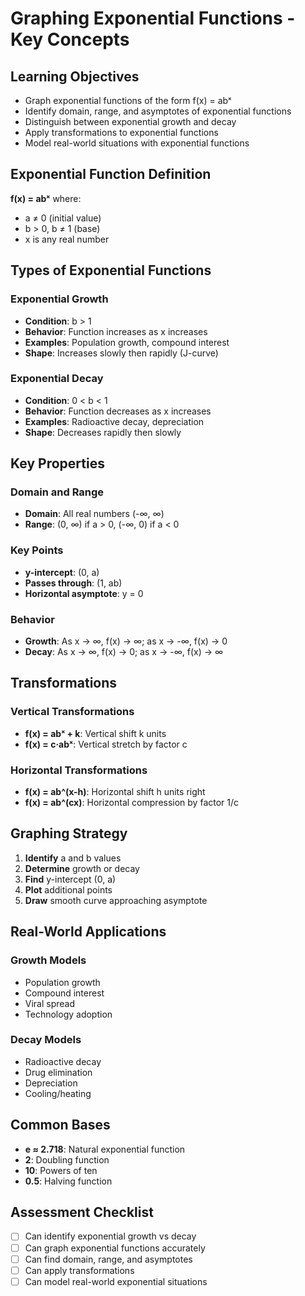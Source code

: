 # Graphing Exponential Functions - Key Concepts

## Learning Objectives
- Graph exponential functions of the form f(x) = abˣ
- Identify domain, range, and asymptotes of exponential functions
- Distinguish between exponential growth and decay
- Apply transformations to exponential functions
- Model real-world situations with exponential functions

## Exponential Function Definition
**f(x) = abˣ** where:
- a ≠ 0 (initial value)
- b > 0, b ≠ 1 (base)
- x is any real number

## Types of Exponential Functions

### Exponential Growth
- **Condition**: b > 1
- **Behavior**: Function increases as x increases
- **Examples**: Population growth, compound interest
- **Shape**: Increases slowly then rapidly (J-curve)

### Exponential Decay
- **Condition**: 0 < b < 1
- **Behavior**: Function decreases as x increases
- **Examples**: Radioactive decay, depreciation
- **Shape**: Decreases rapidly then slowly

## Key Properties

### Domain and Range
- **Domain**: All real numbers (-∞, ∞)
- **Range**: (0, ∞) if a > 0, (-∞, 0) if a < 0

### Key Points
- **y-intercept**: (0, a)
- **Passes through**: (1, ab)
- **Horizontal asymptote**: y = 0

### Behavior
- **Growth**: As x → ∞, f(x) → ∞; as x → -∞, f(x) → 0
- **Decay**: As x → ∞, f(x) → 0; as x → -∞, f(x) → ∞

## Transformations

### Vertical Transformations
- **f(x) = abˣ + k**: Vertical shift k units
- **f(x) = c·abˣ**: Vertical stretch by factor c

### Horizontal Transformations
- **f(x) = ab^(x-h)**: Horizontal shift h units right
- **f(x) = ab^(cx)**: Horizontal compression by factor 1/c

## Graphing Strategy
1. **Identify** a and b values
2. **Determine** growth or decay
3. **Find** y-intercept (0, a)
4. **Plot** additional points
5. **Draw** smooth curve approaching asymptote

## Real-World Applications

### Growth Models
- Population growth
- Compound interest
- Viral spread
- Technology adoption

### Decay Models
- Radioactive decay
- Drug elimination
- Depreciation
- Cooling/heating

## Common Bases
- **e ≈ 2.718**: Natural exponential function
- **2**: Doubling function
- **10**: Powers of ten
- **0.5**: Halving function

## Assessment Checklist
- [ ] Can identify exponential growth vs decay
- [ ] Can graph exponential functions accurately
- [ ] Can find domain, range, and asymptotes
- [ ] Can apply transformations
- [ ] Can model real-world exponential situations